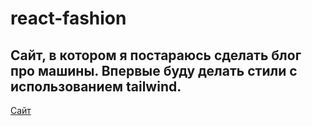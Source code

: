 # react-fashion

## Сайт, в котором я постараюсь сделать блог про машины. Впервые буду делать стили с использованием tailwind.

[Сайт](https://timur-react-blog.netlify.app)